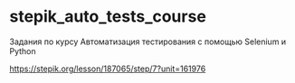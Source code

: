 # stepik_auto_tests_course
Задания по курсу Автоматизация тестирования с помощью Selenium и Python

https://stepik.org/lesson/187065/step/7?unit=161976